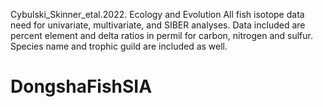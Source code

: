 Cybulski_Skinner_etal.2022. Ecology and Evolution
All fish isotope data need for univariate, multivariate, and SIBER analyses. Data included are percent element and delta ratios in permil for carbon, nitrogen and sulfur. Species name and trophic guild are included as well.
# DongshaFishSIA
